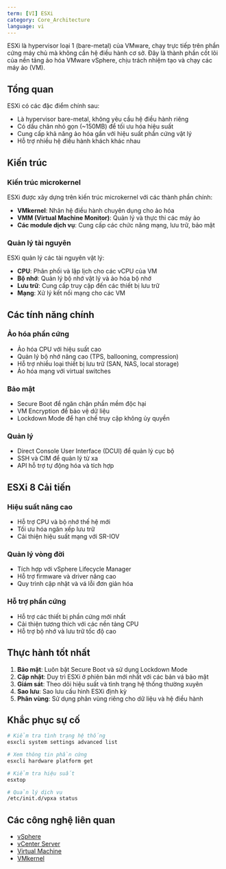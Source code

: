 ```yaml
---
term: [VI] ESXi
category: Core_Architecture
language: vi
---
```


ESXi là hypervisor loại 1 (bare-metal) của VMware, chạy trực tiếp trên phần cứng máy chủ mà không cần hệ điều hành cơ sở. Đây là thành phần cốt lõi của nền tảng ảo hóa VMware vSphere, chịu trách nhiệm tạo và chạy các máy ảo (VM).

## Tổng quan

ESXi có các đặc điểm chính sau:
- Là hypervisor bare-metal, không yêu cầu hệ điều hành riêng
- Có dấu chân nhỏ gọn (~150MB) để tối ưu hóa hiệu suất
- Cung cấp khả năng ảo hóa gần với hiệu suất phần cứng vật lý
- Hỗ trợ nhiều hệ điều hành khách khác nhau

## Kiến trúc

### Kiến trúc microkernel
ESXi được xây dựng trên kiến trúc microkernel với các thành phần chính:
- **VMkernel**: Nhân hệ điều hành chuyên dụng cho ảo hóa
- **VMM (Virtual Machine Monitor)**: Quản lý và thực thi các máy ảo
- **Các module dịch vụ**: Cung cấp các chức năng mạng, lưu trữ, bảo mật

### Quản lý tài nguyên
ESXi quản lý các tài nguyên vật lý:
- **CPU**: Phân phối và lập lịch cho các vCPU của VM
- **Bộ nhớ**: Quản lý bộ nhớ vật lý và ảo hóa bộ nhớ
- **Lưu trữ**: Cung cấp truy cập đến các thiết bị lưu trữ
- **Mạng**: Xử lý kết nối mạng cho các VM

## Các tính năng chính

### Ảo hóa phần cứng
- Ảo hóa CPU với hiệu suất cao
- Quản lý bộ nhớ nâng cao (TPS, ballooning, compression)
- Hỗ trợ nhiều loại thiết bị lưu trữ (SAN, NAS, local storage)
- Ảo hóa mạng với virtual switches

### Bảo mật
- Secure Boot để ngăn chặn phần mềm độc hại
- VM Encryption để bảo vệ dữ liệu
- Lockdown Mode để hạn chế truy cập không ủy quyền

### Quản lý
- Direct Console User Interface (DCUI) để quản lý cục bộ
- SSH và CIM để quản lý từ xa
- API hỗ trợ tự động hóa và tích hợp

## ESXi 8 Cải tiến

### Hiệu suất nâng cao
- Hỗ trợ CPU và bộ nhớ thế hệ mới
- Tối ưu hóa ngăn xếp lưu trữ
- Cải thiện hiệu suất mạng với SR-IOV

### Quản lý vòng đời
- Tích hợp với vSphere Lifecycle Manager
- Hỗ trợ firmware và driver nâng cao
- Quy trình cập nhật và vá lỗi đơn giản hóa

### Hỗ trợ phần cứng
- Hỗ trợ các thiết bị phần cứng mới nhất
- Cải thiện tương thích với các nền tảng CPU
- Hỗ trợ bộ nhớ và lưu trữ tốc độ cao

## Thực hành tốt nhất

1. **Bảo mật**: Luôn bật Secure Boot và sử dụng Lockdown Mode
2. **Cập nhật**: Duy trì ESXi ở phiên bản mới nhất với các bản vá bảo mật
3. **Giám sát**: Theo dõi hiệu suất và tình trạng hệ thống thường xuyên
4. **Sao lưu**: Sao lưu cấu hình ESXi định kỳ
5. **Phân vùng**: Sử dụng phân vùng riêng cho dữ liệu và hệ điều hành

## Khắc phục sự cố

```bash
# Kiểm tra tình trạng hệ thống
esxcli system settings advanced list

# Xem thông tin phần cứng
esxcli hardware platform get

# Kiểm tra hiệu suất
esxtop

# Quản lý dịch vụ
/etc/init.d/vpxa status
```

## Các công nghệ liên quan

- [vSphere](/glossary/term/vsphere)
- [vCenter Server](/glossary/term/vcenter-server)
- [Virtual Machine](/glossary/term/virtual-machine)
- [VMkernel](/glossary/term/vmkernel)